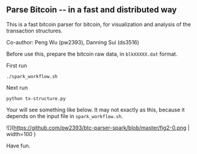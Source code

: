 ## Parse Bitcoin -- in a fast and distributed way

This is a fast bitcoin parser for bitcoin, for visualization and analysis of the transaction structures.

Co-author: Peng Wu (pw2393), Danning Sui (ds3516)

Before use this, prepare the bitcoin raw data, in `blkXXXXX.dat` format.

First run
```
./spark_workflow.sh
```

Next run
```
python tx-structure.py
```

Your will see something like below. It may not exactly as this, because it depends on the input file in `spark_workflow.sh`.

![](https://github.com/pw2393/btc-parser-spark/blob/master/fig2-0.png | width=100 )


Have fun.
